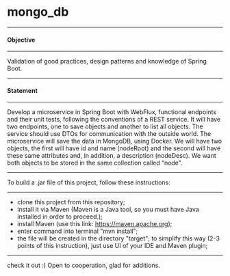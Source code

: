 # mongo_db
***
#### Objective
***
Validation of good practices, design patterns and knowledge of Spring Boot.
***
#### Statement
***
Develop a microservice in Spring Boot with WebFlux, functional endpoints and their unit tests, following
the conventions of a REST service.
It will have two endpoints, one to save objects and another to list all objects. The service should use
DTOs for communication with the outside world.
The microservice will save the data in MongoDB, using Docker. We will have two objects, the first will
have id and name (nodeRoot) and the second will have these same attributes and, in addition, a
description (nodeDesc). We want both objects to be stored in the same collection called “node”.
***
To build a .jar file of this project, follow these instructions:
***
* clone this project from this repository;
* install it via Maven (Maven is a Java tool, so you must have Java installed in order to proceed.);
* install Maven (use this link: https://maven.apache.org);
* enter command into terminal "mvn install";
* the file will be created in the directory "target";
to simplify this way (2-3 points of this instruction), just use UI of your IDE and Maven plugin;
***
check it out :)
Open to cooperation, glad for additions.
